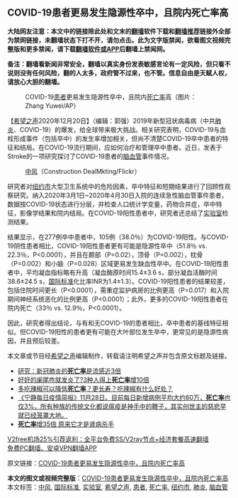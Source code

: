  <h2>COVID-19患者更易发生隐源性卒中，且院内死亡率高</h2> <p class="notice"><b>大陆网友注意：本文中的链接除此处和文末的<a href="https://github.com/bannedbook/fanqiang" >翻墙</a>软件下载和<a href="https://github.com/killgcd/justmysocks/blob/master/README.md">翻墙推荐</a>链接外全部为禁网链接，未翻墙状态下打不开，请勿点击。此为文字版禁闻，欲看图文视频完整版和更多禁闻，请下载<a href="https://github.com/bannedbook/fanqiang">翻墙软件或APP</a>后翻墙上禁闻网。</p><p>备注：翻墙看新闻非常安全，翻墙以真实身份发表敏感言论有一定风险，但只看不说则没有任何风险，翻的人太多，政府管不过来，也不管。信息自由是天赋人权，请放心大胆的翻墙。</b></p>  <div class="entry"> <figure><figcaption>COVID-19<a href="https://www.bannedbook.org/bnews/tag/%E6%82%A3%E8%80%85/" class="st_tag internal_tag" rel="tag" title="标签 患者 下的日志">患者</a>更易发生隐源性卒中，且院内<a href="https://www.bannedbook.org/bnews/tag/%E6%AD%BB%E4%BA%A1%E7%8E%87/" class="st_tag internal_tag" rel="tag" title="标签 死亡率 下的日志">死亡率</a>高（图片：Zhang Yuwei/AP）</figcaption></figure> <p>【<span class='wp_keywordlink_affiliate'><a href="https://www.soundofhope.org" title="希望之声" target="_blank">希望之声</a></span>2020年12月20日】（编辑：郭强）2019年新型冠状病毒病（中共<a href="https://www.bannedbook.org/bnews/tag/%e8%82%ba%e7%82%8e/" class="st_tag internal_tag" rel="tag" title="标签 肺炎 下的日志">肺炎</a>、COVID-19）的爆发，给全球带来极大挑战。相关研究表明，COVID-19与血栓形成事件（包括卒中）的发生率增加相关，但尚不清楚COVID-19卒中患者的特征和结局。在COVID-19流行期间，应如何治疗和管理卒中患者。近日，发表于Stroke的一项研究探讨了COVID-19患者的<a href="https://www.bannedbook.org/bnews/tag/%E8%84%91%E8%A1%80%E7%AE%A1/" class="st_tag internal_tag" rel="tag" title="标签 脑血管 下的日志">脑血管</a>事件情况。</p> <figure><figcaption><a href="https://www.bannedbook.org/bnews/tag/%E4%B8%AD%E9%A3%8E/" class="st_tag internal_tag" rel="tag" title="标签 中风 下的日志">中风</a>（Construction DealMkting/Flickr）</figcaption></figure> <p>研究者对<a href="https://www.bannedbook.org/bnews/tag/%E7%BA%BD%E7%BA%A6%E5%B8%82/" class="st_tag internal_tag" rel="tag" title="标签 纽约市 下的日志">纽约市</a>大型卫生系统中的危险因素，卒中特征和短期结果进行了回顾性观察研究。纳入2020年3月1日~2020年4月30日入院的连续急性脑血管事件患者，数据按COVID-19状态进行分层，并检查人口统计学变量，药物合并症，卒中特征，影像学结果和院内结局。在COVID-19阳性患者中，研究者还总结了<a href="https://www.bannedbook.org/bnews/tag/%E5%AE%9E%E9%AA%8C%E5%AE%A4/" class="st_tag internal_tag" rel="tag" title="标签 实验室 下的日志">实验室</a>检测结果。</p>  <p>结果显示，在277例卒中患者中，105例（38.0％）为COVID-19阳性。与COVID-19阴性患者相比，COVID-19阳性患者更有可能是隐源性卒中（51.8％ vs. 22.3％，P&lt;0.0001），并且在颞部（P=0.02），顶骨（P=0.002），枕骨（P=0.002）和小脑（P=0.028）区域更易发生缺血性卒中。在COVID-19阳性患者中，平均凝血指标略有升高（凝血酶原时间15.4±3.6 s，部分凝血活酶时间38.6±24.5 s，<a href="https://www.bannedbook.org/bnews/tag/%E5%9B%BD%E9%99%85%E6%A0%87%E5%87%86/" class="st_tag internal_tag" rel="tag" title="标签 国际标准 下的日志">国际标准</a>化比率INR为1.4±1.3）。COVID-19阳性患者的结果较差，包括住院时间更长（P&lt;0.0001），需重症监护病房的比例更高（P=0.017）和入院期间神经系统恶化的比例更高（P&lt;0.0001）；此外，更多的COVID-19阳性患者在院内死亡（33％ vs. 12.9％，P&lt;0.0001）。</p> <p>因此，研究者得出结论，与有和无COVID-19的患者相比，卒中患者的基线特征相似。但COVID-19阳性的患者更有可能在大叶部位发生卒中，更常见的是隐源性病因，并且预后较差。</p>  <p>本文章或节目经<a href="https://www.bannedbook.org/bnews/tag/%e5%b8%8c%e6%9c%9b%e4%b9%8b%e5%a3%b0/" class="st_tag internal_tag" rel="tag" title="标签 希望之声 下的日志">希望之声</a>编辑制作，转载请注明希望之声并包含原文标题及链接。</p> <ul class='op-related-articles' title='相关阅读'> <li><a href='https://www.bannedbook.org/bnews/comments/20201219/1450719.html' target='_blank'>研究：新冠肺炎的<b>死亡率</b>是流感近3倍</a></li> <li><a href='https://www.bannedbook.org/bnews/health/20201218/1450390.html' target='_blank'>好好的阑尾咋就发炎了?3种人得上<b>死亡率</b>增10倍</a></li> <li><a href='https://www.bannedbook.org/bnews/health/20201213/1446801.html' target='_blank'>多吃辣椒可以降低<b>死亡率</b>？更长寿？吃辣椒有什么好处？</a></li> <li><a href='https://www.bannedbook.org/bnews/bannedvideo/20201129/1438834.html' target='_blank'>《宁静每日疫情简报》11月28日。目前每日新增病例平均大约60万，<b>死亡率</b>也仅3%，所有种族的传统文化都说瘟疫是神手中的鞭子，其实创世主的慈悲早就已经笼罩大地。</a></li> <li><a href='https://www.bannedbook.org/bnews/health/20201127/1437892.html' target='_blank'><b>死亡率</b>增35倍 原来它才是肾病杀手</a></li> </ul> <p class="texttj"> <a href="https://github.com/bannedbook/fanqiang/wiki/V2ray%E6%9C%BA%E5%9C%BA" target="_blank">V2free机场25%引荐返利：全平台免费SS/V2ray节点+经济套餐高速翻墙</a><br/> <a href="https://github.com/bannedbook/fanqiang/wiki/%E7%A6%81%E9%97%BB%E7%BD%91%E5%AE%89%E5%8D%93%E7%BF%BB%E5%A2%99%E6%96%B0%E9%97%BBAPP" target="_blank">免费PC翻墙、安卓VPN翻墙APP</a></p><p>原文链接：<a class="src_link"  href="https://www.soundofhope.org/post/455248" target="_blank">COVID-19患者更易发生隐源性卒中，且院内死亡率高</a></p> <a name='sharetosocial'></a>       <div><b>本文的图文或视频完整版</b>：<a href='https://www.bannedbook.org/bnews/comments/20201220/1451641.html'>COVID-19患者更易发生隐源性卒中，且院内死亡率高</a></div>  </div><!--END ENTRY--> <div class="postfooter"> <div>本文标签：<a href="https://www.bannedbook.org/bnews/tag/%E4%B8%AD%E9%A3%8E/" rel="tag">中风</a>, <a href="https://www.bannedbook.org/bnews/tag/%E5%9B%BD%E9%99%85%E6%A0%87%E5%87%86/" rel="tag">国际标准</a>, <a href="https://www.bannedbook.org/bnews/tag/%E5%AE%9E%E9%AA%8C%E5%AE%A4/" rel="tag">实验室</a>, <a href="https://www.bannedbook.org/bnews/tag/%e5%b8%8c%e6%9c%9b%e4%b9%8b%e5%a3%b0/" rel="tag">希望之声</a>, <a href="https://www.bannedbook.org/bnews/tag/%E6%82%A3%E8%80%85/" rel="tag">患者</a>, <a href="https://www.bannedbook.org/bnews/tag/%E6%AD%BB%E4%BA%A1%E7%8E%87/" rel="tag">死亡率</a>, <a href="https://www.bannedbook.org/bnews/tag/%E7%BA%BD%E7%BA%A6%E5%B8%82/" rel="tag">纽约市</a>, <a href="https://www.bannedbook.org/bnews/tag/%e8%82%ba%e7%82%8e/" rel="tag">肺炎</a>, <a href="https://www.bannedbook.org/bnews/tag/%E8%84%91%E8%A1%80%E7%AE%A1/" rel="tag">脑血管</a></div>  </div><!--END POSTFOOTER--> 